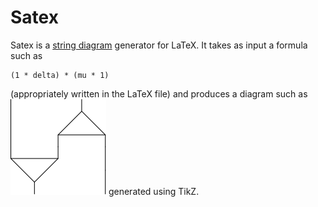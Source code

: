 Satex
=====

Satex is a [string diagram](https://en.wikipedia.org/wiki/String_diagram)
generator for LaTeX. It takes as input a formula such as
```
(1 * delta) * (mu * 1)
```
(appropriately written in the LaTeX file) and produces a diagram such as
![left Frobenius](doc/fig/frobl.svg) generated using TikZ.
